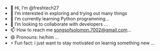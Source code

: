 - 👋 Hi, I’m @freshtech27
- 👀 I’m interested in exploring and trying out many things 
- 🌱 I’m currently learning Python programming...
- 💞️ I’m looking to collaborate with developers ...
- 📫 How to reach me songsofsolomon.7002@gmail.com...
- 😄 Pronouns: he/him ...
- ⚡ Fun fact: i just want to stay motivated on learnig something new ...

<!---
freshtech27/freshtech27 is a ✨ special ✨ repository because its `README.md` (this file) appears on your GitHub profile.
You can click the Preview link to take a look at your changes.
--->
